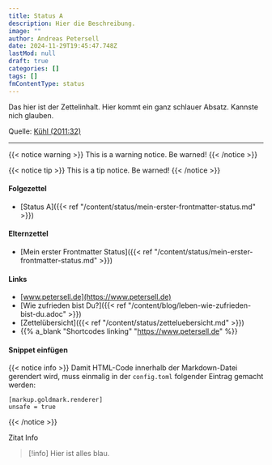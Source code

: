```yaml
---
title: Status A
description: Hier die Beschreibung.
image: ""
author: Andreas Petersell
date: 2024-11-29T19:45:47.748Z
lastMod: null
draft: true
categories: []
tags: []
fmContentType: status
---
```


Das hier ist der Zettelinhalt. Hier kommt ein ganz schlauer Absatz. Kannste nich glauben.
<!--more-->

Quelle: [Kühl (2011:32)](https://search.worldcat.org/de/title/1144163086)

***

{{< notice warning >}}
This is a warning notice. Be warned!
{{< /notice >}}

{{< notice tip >}}
This is a tip notice. Be warned!
{{< /notice >}}

#### Folgezettel

- [Status A]({{< ref "/content/status/mein-erster-frontmatter-status.md" >}})

#### Elternzettel

- [Mein erster Frontmatter Status]({{< ref "/content/status/mein-erster-frontmatter-status.md" >}})

#### Links

- [www.petersell.de](https://www.petersell.de) 
- [Wie zufrieden bist Du?]({{< ref "/content/blog/leben-wie-zufrieden-bist-du.adoc" >}})
- [Zettelübersicht]({{< ref "/content/status/zetteluebersicht.md" >}})
- {{% a_blank "Shortcodes linking" "https://www.petersell.de" %}}

#### Snippet einfügen

<!-- FM:Snippet:Start data:{"id":"Admonition - Voraussetzung","fields":[]} -->
{{< notice info >}}
Damit HTML-Code innerhalb der Markdown-Datei gerendert wird, muss einmalig in der `config.toml` folgender Eintrag gemacht werden:

```
[markup.goldmark.renderer]
unsafe = true
```
{{< /notice >}}
<!-- FM:Snippet:End -->

Zitat Info

> [!info]
> Hier ist alles blau.